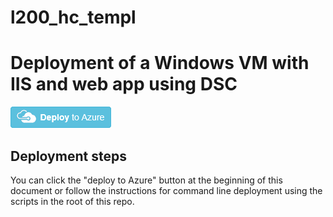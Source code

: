 # l200_hc_templ


# Deployment of a Windows VM with IIS and web app using DSC

<a href="https://portal.azure.com/#create/Microsoft.Template/uri/https%3A%2F%2Fraw.githubusercontent.com%2Fsureddy1%2Fl200_hc_templ%2Fmaster%2Fazuredeploy.json" target="_blank">
<img src="https://raw.githubusercontent.com/sureddy1/l200_hc_templ/master/images/deploytoazure.png"/>
</a>

## Deployment steps

You can click the "deploy to Azure" button at the beginning of this document or follow the instructions for command line deployment using the scripts in the root of this repo.
